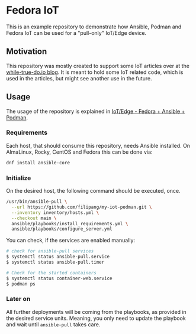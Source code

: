 # Fedora IoT

This is an example repository to demonstrate how Ansible, Podman and Fedora IoT
can be used for a "pull-only" IoT/Edge device.

## Motivation

This repository was mostly created to support some IoT articles over at the
[while-true-do.io blog](https://blog.while-true-do.io). It is meant to hold
some IoT related code, which is used in the articles, but might see another use
in the future.

## Usage

The usage of the repository is explained in
[IoT/Edge - Fedora + Ansible + Podman](https://blog.while-true-do.io/iot-fedora-ansible-podman/).

### Requirements

Each host, that should consume this repository, needs Ansible installed. On
AlmaLinux, Rocky, CentOS and Fedora this can be done via:

```bash
dnf install ansible-core
```

### Initialize

On the desired host, the following command should be executed, once.

```bash
/usr/bin/ansible-pull \
  --url https://github.com/filipang/my-iot-podman.git \
  --inventory inventory/hosts.yml \
  --checkout main \
  ansible/playbooks/install_requirements.yml \
  ansible/playbooks/configure_server.yml
```

You can check, if the services are enabled manually:

```bash
# check for ansible-pull services
$ systemctl status ansible-pull.service
$ systemctl status ansible-pull.timer

# Check for the started containers
$ systemctl status container-web.service
$ podman ps
```

### Later on

All further deployments will be coming from the playbooks, as provided in the
desired service units. Meaning, you only need to update the playbook and wait
until `ansible-pull` takes care.
